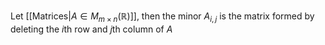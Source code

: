 Let [[Matrices|$A\in M_{m\times n}(\mathbb{R})$]], then the minor $A_{i,j}$ is the matrix formed by deleting the $i$th row and $j$th column of $A$